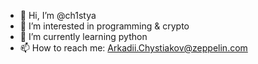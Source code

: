- 👋 Hi, I’m @ch1stya 
- 👀 I’m interested in programming & crypto
- 🌱 I’m currently learning python
- 📫 How to reach me: Arkadii.Chystiakov@zeppelin.com

<!---
ch1stya/ch1stya is a ✨ special ✨ repository because its `README.md` (this file) appears on your GitHub profile.
You can click the Preview link to take a look at your changes.
--->
